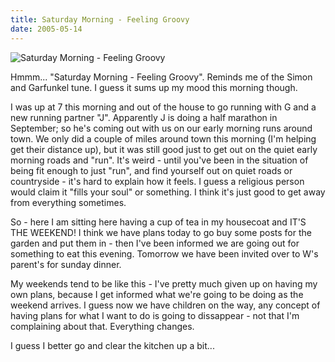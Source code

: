 ```yaml
---
title: Saturday Morning - Feeling Groovy
date: 2005-05-14
---
```


![Saturday Morning - Feeling Groovy](https://source.unsplash.com/d34DtRp1bqo/1600x900)

Hmmm... "Saturday Morning - Feeling Groovy". Reminds me of the Simon and Garfunkel tune. I guess it sums up my mood this morning though.

I was up at 7 this morning and out of the house to go running with G and a new running partner "J". Apparently J is doing a half marathon in September; so he's coming out with us on our early morning runs around town. We only did a couple of miles around town this morning (I'm helping get their distance up), but it was still good just to get out on the quiet early morning roads and "run". It's weird - until you've been in the situation of being fit enough to just "run", and find yourself out on quiet roads or countryside - it's hard to explain how it feels. I guess a religious person would claim it "fills your soul" or something. I think it's just good to get away from everything sometimes.

So - here I am sitting here having a cup of tea in my housecoat and IT'S THE WEEKEND! I think we have plans today to go buy some posts for the garden and put them in - then I've been informed we are going out for something to eat this evening. Tomorrow we have been invited over to W's parent's for sunday dinner.

My weekends tend to be like this - I've pretty much given up on having my own plans, because I get informed what we're going to be doing as the weekend arrives. I guess now we have children on the way, any concept of having plans for what I want to do is going to dissappear - not that I'm complaining about that. Everything changes.

I guess I better go and clear the kitchen up a bit...
